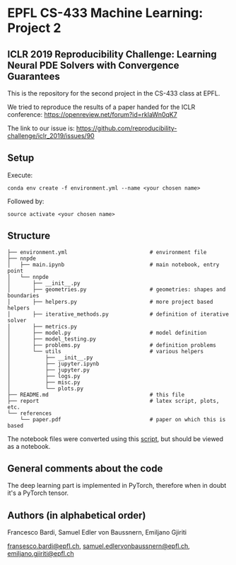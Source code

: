 # EPFL CS-433 Machine Learning: Project 2
## ICLR 2019 Reproducibility Challenge: Learning Neural PDE Solvers with Convergence Guarantees

This is the repository for the second project in the CS-433 class at EPFL.

We tried to reproduce the results of a paper handed for the ICLR conference: https://openreview.net/forum?id=rklaWn0qK7

The link to our issue is: https://github.com/reproducibility-challenge/iclr_2019/issues/90

## Setup

Execute:

```
conda env create -f environment.yml --name <your chosen name>
```

Followed by:

```
source activate <your chosen name>
```

## Structure

```
├── environment.yml                          # environment file
├── nnpde
│   ├── main.ipynb                           # main notebook, entry point
│   └── nnpde
│       ├── __init__.py
│       ├── geometries.py                    # geometries: shapes and boundaries
│       ├── helpers.py                       # more project based helpers
│       ├── iterative_methods.py             # definition of iterative solver
│       ├── metrics.py
│       ├── model.py                         # model definition
│       ├── model_testing.py
│       ├── problems.py                      # definition problems
│       └── utils                            # various helpers
│           ├── __init__.py
│           ├── jupyter.ipynb
│           ├── jupyter.py
│           ├── logs.py
│           ├── misc.py
│           └── plots.py
├── README.md                                # this file
├── report                                   # latex script, plots, etc.
└── references
    └── paper.pdf                            # paper on which this is based
```

The notebook files were converted using this
[script](https://gist.github.com/samuelsmal/144e1204d646cd65ff8864d4b483f948),
but should be viewed as a notebook.

## General comments about the code

The deep learning part is implemented in PyTorch, therefore when in doubt it's
a PyTorch tensor.

## Authors (in alphabetical order)

Francesco Bardi, Samuel Edler von Baussnern, Emiljano Gjiriti

fransesco.bardi@epfl.ch, samuel.edlervonbaussnern@epfl.ch, emiljano.gjiriti@epfl.ch

